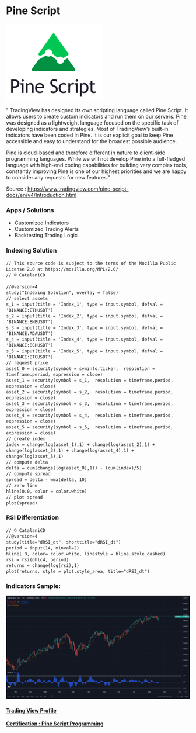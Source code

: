 # Pine Script 

![alt text](https://github.com/CatalaniCD/quantitative_finance/blob/main/pinescript/pinescript.png?raw=true)

" TradingView has designed its own scripting language called Pine Script. It allows users to create custom indicators and run them on our servers. Pine was designed as a lightweight language focused on the specific task of developing indicators and strategies. Most of TradingView’s built-in indicators have been coded in Pine. It is our explicit goal to keep Pine accessible and easy to understand for the broadest possible audience.

Pine is cloud-based and therefore different in nature to client-side programming languages. While we will not develop Pine into a full-fledged language with high-end coding capabilities for building very complex tools, constantly improving Pine is one of our highest priorities and we are happy to consider any requests for new features."

Source : https://www.tradingview.com/pine-script-docs/en/v4/Introduction.html

### Apps / Solutions
  
  - Customized Indicators
  - Customized Trading Alerts
  - Backtesting Trading Logic

### Indexing Solution

    // This source code is subject to the terms of the Mozilla Public License 2.0 at https://mozilla.org/MPL/2.0/
    // © CatalaniCD

    //@version=4
    study("Indexing Solution", overlay = false)
    // select assets
    s_1 = input(title = 'Index_1', type = input.symbol, defval = 'BINANCE:ETHUSDT')
    s_2 = input(title = 'Index_2', type = input.symbol, defval = 'BINANCE:BNBUSDT')
    s_3 = input(title = 'Index_3', type = input.symbol, defval = 'BINANCE:ADAUSDT')
    s_4 = input(title = 'Index_4', type = input.symbol, defval = 'BINANCE:BCHUSDT')
    s_5 = input(title = 'Index_5', type = input.symbol, defval = 'BINANCE:BTCUSDT')
    // request price
    asset_0 = security(symbol = syminfo.ticker,  resolution = timeframe.period, expression = close)
    asset_1 = security(symbol = s_1,  resolution = timeframe.period, expression = close)
    asset_2 = security(symbol = s_2,  resolution = timeframe.period, expression = close)
    asset_3 = security(symbol = s_3,  resolution = timeframe.period, expression = close)
    asset_4 = security(symbol = s_4,  resolution = timeframe.period, expression = close)
    asset_5 = security(symbol = s_5,  resolution = timeframe.period, expression = close)
    // create index
    index = change(log(asset_1),1) + change(log(asset_2),1) + change(log(asset_3),1) + change(log(asset_4),1) + change(log(asset_5),1)
    // compute delta
    delta = cum(change(log(asset_0),1)) - (cum(index)/5)
    // compute spread
    spread = delta - wma(delta, 10)
    // zero line
    hline(0.0, color = color.white)
    // plot spread
    plot(spread)
    
### RSI Differentiation
    // © CatalaniCD
    //@version=4
    study(title="dRSI_dt", shorttitle="dRSI_dt")
    period = input(14, minval=2)
    hline( 0, color= color.white, linestyle = hline.style_dashed)
    rsi = rsi(ohlc4, period)
    returns = change(log(rsi),1)
    plot(returns, style = plot.style_area, title="dRSI_dt")
 
  
### Indicators Sample:

![alt text](https://github.com/CatalaniCD/quantitative_finance/blob/main/pinescript/pine_indicators.png?raw=true)

#### [Trading View Profile](https://www.tradingview.com/u/CatalaniCD/)
#### [Certification : Pine Script Programming ](https://www.udemy.com/certificate/UC-86e2dd1b-e579-452a-bb11-dbe75b537dc5/)

